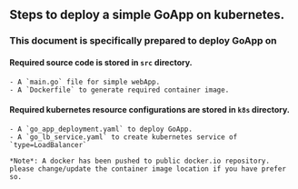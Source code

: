 ## Steps to deploy a simple GoApp on kubernetes. 
### This document is specifically prepared to deploy GoApp on 


#### Required source code is stored in `src` directory.
    - A `main.go` file for simple webApp.
    - A `Dockerfile` to generate required container image.

#### Required kubernetes resource configurations are stored in `k8s` directory.

    - A `go_app_deployment.yaml` to deploy GoApp. 
    - A `go_lb_service.yaml` to create kubernetes service of `type=LoadBalancer`

    *Note*: A docker has been pushed to public docker.io repository. please change/update the container image location if you have prefer so.